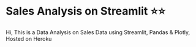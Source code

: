 # Sales Analysis on Streamlit ⭐⭐
Hi, This is a Data Analysis on Sales Data using Streamlit, Pandas & Plotly, Hosted on Heroku
